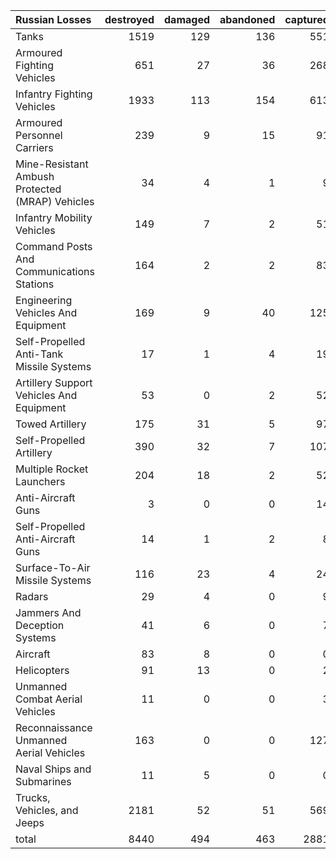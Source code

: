 | Russian Losses                                   |   destroyed |   damaged |   abandoned |   captured |   total |
|:-------------------------------------------------|------------:|----------:|------------:|-----------:|--------:|
| Tanks                                            |        1519 |       129 |         136 |        551 |    2335 |
| Armoured Fighting Vehicles                       |         651 |        27 |          36 |        268 |     982 |
| Infantry Fighting Vehicles                       |        1933 |       113 |         154 |        613 |    2813 |
| Armoured Personnel Carriers                      |         239 |         9 |          15 |         91 |     354 |
| Mine-Resistant Ambush Protected  (MRAP) Vehicles |          34 |         4 |           1 |          9 |      48 |
| Infantry Mobility Vehicles                       |         149 |         7 |           2 |         51 |     209 |
| Command Posts And Communications Stations        |         164 |         2 |           2 |         83 |     251 |
| Engineering Vehicles And Equipment               |         169 |         9 |          40 |        125 |     343 |
| Self-Propelled Anti-Tank Missile Systems         |          17 |         1 |           4 |         19 |      41 |
| Artillery Support Vehicles And Equipment         |          53 |         0 |           2 |         52 |     107 |
| Towed Artillery                                  |         175 |        31 |           5 |         97 |     308 |
| Self-Propelled Artillery                         |         390 |        32 |           7 |        107 |     536 |
| Multiple Rocket Launchers                        |         204 |        18 |           2 |         52 |     276 |
| Anti-Aircraft Guns                               |           3 |         0 |           0 |         14 |      17 |
| Self-Propelled Anti-Aircraft Guns                |          14 |         1 |           2 |          8 |      25 |
| Surface-To-Air Missile Systems                   |         116 |        23 |           4 |         24 |     167 |
| Radars                                           |          29 |         4 |           0 |          9 |      42 |
| Jammers And Deception Systems                    |          41 |         6 |           0 |          7 |      54 |
| Aircraft                                         |          83 |         8 |           0 |          0 |      91 |
| Helicopters                                      |          91 |        13 |           0 |          2 |     106 |
| Unmanned Combat Aerial Vehicles                  |          11 |         0 |           0 |          3 |      14 |
| Reconnaissance Unmanned Aerial Vehicles          |         163 |         0 |           0 |        127 |     290 |
| Naval Ships and Submarines                       |          11 |         5 |           0 |          0 |      16 |
| Trucks, Vehicles, and Jeeps                      |        2181 |        52 |          51 |        569 |    2853 |
| total                                            |        8440 |       494 |         463 |       2881 |   12278 |